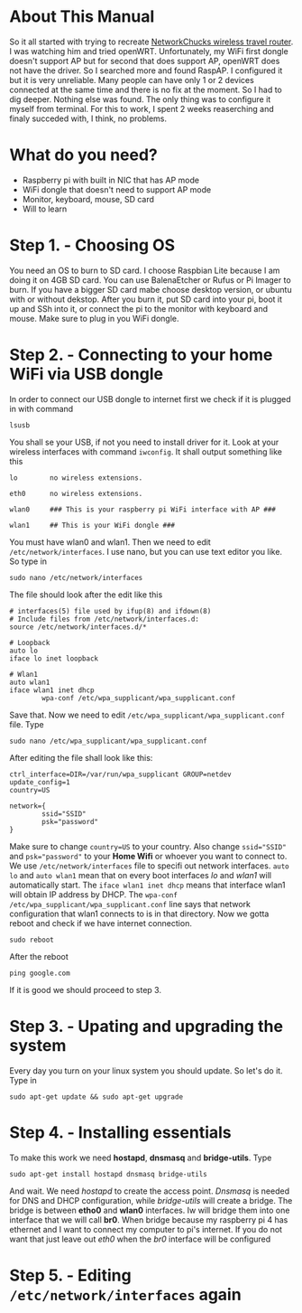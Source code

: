 # **About This Manual**
So it all started with trying to recreate [NetworkChucks wireless travel router](https://www.youtube.com/@NetworkChuck). I was watching him and tried openWRT. Unfortunately, my WiFi first dongle doesn't support AP but for second that does support AP, openWRT does not have the driver. So I searched more and found RaspAP. I configured it but it is very unreliable. Many people can have only 1 or 2 devices connected at the same time and there is no fix at the moment. So I had to dig deeper. Nothing else was found. The only thing was to configure it myself from terminal. For this to work, I spent 2 weeks reaserching and finaly succeded with, I think, no problems.
# **What do you need?**
- Raspberry pi with built in NIC that has AP mode
- WiFi dongle that doesn't need to support AP mode
- Monitor, keyboard, mouse, SD card
- Will to learn
# **Step 1. - Choosing OS**
You need an OS to burn to SD card. I choose Raspbian Lite because I am doing it on 4GB SD card. You can use BalenaEtcher or Rufus or Pi Imager to burn. If you have a bigger SD card mabe choose desktop version, or ubuntu with or without dekstop. After you burn it, put SD card into your pi, boot it up and SSh into it, or connect the pi to the monitor with keyboard and mouse. Make sure to plug in you WiFi dongle.
# **Step 2. - Connecting to your home WiFi via USB dongle**
In order to connect our USB dongle to internet first we check if it is plugged in with command
```
lsusb
```
You shall se your USB, if not you need to install driver for it. Look at your wireless interfaces with command ```iwconfig```. It shall output something like this
```
lo        no wireless extensions.

eth0      no wireless extensions.

wlan0     ### This is your raspberry pi WiFi interface with AP ###

wlan1     ## This is your WiFi dongle ###
```
You must have wlan0 and wlan1. Then we need to edit ```/etc/network/interfaces```. I use nano, but you can use text editor you like. So type in
```
sudo nano /etc/network/interfaces
```
The file should look after the edit like this
```
# interfaces(5) file used by ifup(8) and ifdown(8)
# Include files from /etc/network/interfaces.d:
source /etc/network/interfaces.d/*

# Loopback
auto lo
iface lo inet loopback

# Wlan1
auto wlan1
iface wlan1 inet dhcp
        wpa-conf /etc/wpa_supplicant/wpa_supplicant.conf
```
Save that. Now we need to edit ```/etc/wpa_supplicant/wpa_supplicant.conf``` file. Type
```
sudo nano /etc/wpa_supplicant/wpa_supplicant.conf
```
After editing the file shall look like this:
```
ctrl_interface=DIR=/var/run/wpa_supplicant GROUP=netdev
update_config=1
country=US

network={
        ssid="SSID"
        psk="password"
}
```
Make sure to change ```country=US``` to your country. Also change ```ssid="SSID"``` and ```psk="password"``` to your **Home Wifi** or whoever you want to connect to. We use ```/etc/network/interfaces``` file to specifi out network interfaces. ```auto lo``` and ```auto wlan1``` mean that on every boot interfaces *lo* and *wlan1* will automatically start. The ```iface wlan1 inet dhcp``` means that interface wlan1 will obtain IP address by DHCP. The ```wpa-conf /etc/wpa_supplicant/wpa_supplicant.conf``` line says that network configuration that wlan1 connects to is in that directory. Now we gotta reboot and check if we have internet connection.
```
sudo reboot
```
After the reboot
```
ping google.com
```
If it is good we should proceed to step 3.
# **Step 3. - Upating and upgrading the system**
Every day you turn on your linux system you should update. So let's do it. Type in
```
sudo apt-get update && sudo apt-get upgrade
```
# **Step 4. - Installing essentials**
To make this work we need **hostapd**, **dnsmasq** and **bridge-utils**. Type
```
sudo apt-get install hostapd dnsmasq bridge-utils
```
And wait. We need *hostapd* to create the access point. *Dnsmasq* is needed for DNS and DHCP configuration, while *bridge-utils* will create a bridge. The bridge is between **etho0** and **wlan0** interfaces. Iw will bridge them into one interface that we will call **br0**. When bridge because my raspberry pi 4 has ethernet and I want to connect my computer to pi's internet. If you do not want that just leave out *eth0* when the *br0* interface will be configured
# **Step 5. - Editing ```/etc/network/interfaces``` again**
